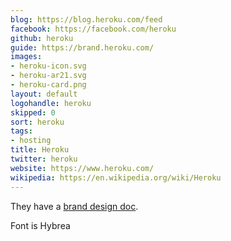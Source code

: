 ```yaml
---
blog: https://blog.heroku.com/feed
facebook: https://facebook.com/heroku
github: heroku
guide: https://brand.heroku.com/
images:
- heroku-icon.svg
- heroku-ar21.svg
- heroku-card.png
layout: default
logohandle: heroku
skipped: 0
sort: heroku
tags:
- hosting
title: Heroku
twitter: heroku
website: https://www.heroku.com/
wikipedia: https://en.wikipedia.org/wiki/Heroku
---
```


They have a [brand design doc](https://logo.heroku.com/).

Font is Hybrea
